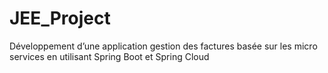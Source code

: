 # JEE_Project
Développement d’une application gestion des factures basée sur les micro services en utilisant Spring Boot et Spring Cloud
